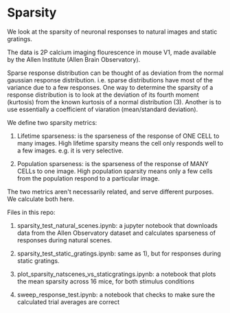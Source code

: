 # Sparsity

We look at the sparsity of neuronal responses to natural images and static gratings.

The data is 2P calcium imaging flourescence in mouse V1, made available by the Allen Institute (Allen Brain Observatory).

Sparse response distribution can be thought of as deviation from the normal gaussian response distribution. i.e. sparse distributions have most of the variance due to a few responses. One way to determine the sparsity of a response distribution is to look at the deviation of its fourth moment (kurtosis) from the known kurtosis of a normal distribution (3). Another is to use essentially a coefficient of viaration (mean/standard deviation).

We define two sparsity  metrics:

1) Lifetime sparseness: is the sparseness of the response of ONE CELL to many images. High lifetime sparsity means the cell only responds well to a few images. e.g. it is very selective.

2) Population sparseness: is the sparseness of the response of MANY CELLs to one image. High population sparsity means only a few cells from the population respond to a particular image.

The two metrics aren't necessarily related, and serve different purposes. We calculate both here.

Files in this repo:

1) sparsity_test_natural_scenes.ipynb: a jupyter notebook that downloads data from the Allen Observatory dataset and calculates sparseness of responses during natural scenes.

2) sparsity_test_static_gratings.ipynb: same as 1), but for responses during static gratings.

3) plot_sparsity_natscenes_vs_staticgratings.ipynb: a notebook that plots the mean sparsity across 16 mice, for both stimulus conditions

4) sweep_response_test.ipynb: a notebook that checks to make sure the calculated trial averages are correct

